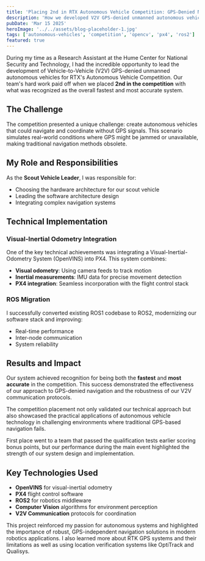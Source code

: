 ```yaml
---
title: 'Placing 2nd in RTX Autonomous Vehicle Competition: GPS-Denied Navigation'
description: 'How we developed V2V GPS-denied unmanned autonomous vehicles and achieved the fastest and most accurate system in the competition.'
pubDate: 'Mar 15 2025'
heroImage: '../../assets/blog-placeholder-1.jpg'
tags: ['autonomous-vehicles', 'competition', 'opencv', 'px4', 'ros2']
featured: true
---
```


During my time as a Research Assistant at the Hume Center for National Security and Technology, I had the incredible opportunity to lead the development of Vehicle-to-Vehicle (V2V) GPS-denied unmanned autonomous vehicles for RTX's Autonomous Vehicle Competition. Our team's hard work paid off when we placed **2nd in the competition** with what was recognized as the overall fastest and most accurate system.

## The Challenge

The competition presented a unique challenge: create autonomous vehicles that could navigate and coordinate without GPS signals. This scenario simulates real-world conditions where GPS might be jammed or unavailable, making traditional navigation methods obsolete.

## My Role and Responsibilities

As the **Scout Vehicle Leader**, I was responsible for:

- Choosing the hardware architecture for our scout vehicle
- Leading the software architecture design
- Integrating complex navigation systems

## Technical Implementation

### Visual-Inertial Odometry Integration

One of the key technical achievements was integrating a Visual-Inertial-Odometry System (OpenVINS) into PX4. This system combines:

- **Visual odometry**: Using camera feeds to track motion
- **Inertial measurements**: IMU data for precise movement detection
- **PX4 integration**: Seamless incorporation with the flight control stack

### ROS Migration

I successfully converted existing ROS1 codebase to ROS2, modernizing our software stack and improving:

- Real-time performance
- Inter-node communication
- System reliability

## Results and Impact

Our system achieved recognition for being both the **fastest** and **most accurate** in the competition. This success demonstrated the effectiveness of our approach to GPS-denied navigation and the robustness of our V2V communication protocols.

The competition placement not only validated our technical approach but also showcased the practical applications of autonomous vehicle technology in challenging environments where traditional GPS-based navigation fails.

First place went to a team that passed the qualification tests earlier scoring bonus points, but our performance during the main event highlighted the strength of our system design and implementation.

## Key Technologies Used

- **OpenVINS** for visual-inertial odometry
- **PX4** flight control software
- **ROS2** for robotics middleware
- **Computer Vision** algorithms for environment perception
- **V2V Communication** protocols for coordination

This project reinforced my passion for autonomous systems and highlighted the importance of robust, GPS-independent navigation solutions in modern robotics applications. I also learned more about RTK GPS systems and their limitations as well as using location verification systems like OptiTrack and Qualisys.
